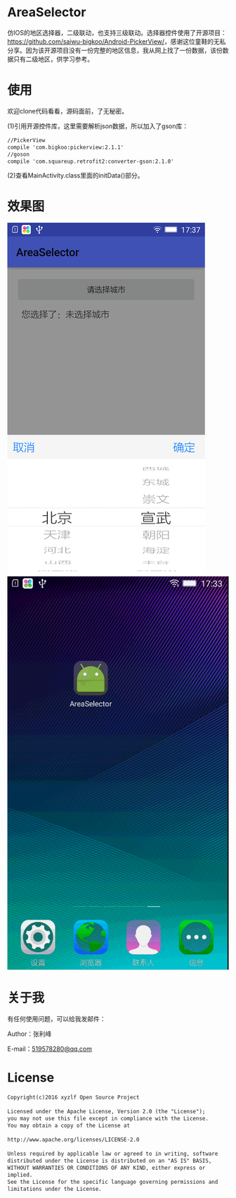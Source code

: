 # AreaSelector
仿IOS的地区选择器，二级联动，也支持三级联动。选择器控件使用了开源项目：<https://github.com/saiwu-bigkoo/Android-PickerView/>，感谢这位童鞋的无私分享。因为该开源项目没有一份完整的地区信息，我从网上找了一份数据，该份数据只有二级地区，供学习参考。

# 使用

欢迎clone代码看看，源码面前，了无秘密。

(1)引用开源控件库，这里需要解析json数据，所以加入了gson库：  

	//PickerView
    compile 'com.bigkoo:pickerview:2.1.1'
    //goson
    compile 'com.squareup.retrofit2:converter-gson:2.1.0'
	
(2)查看MainActivity.class里面的initData()部分。

# 效果图
<img src="area.png"/>

<img src="area.gif"/>

# 关于我
有任何使用问题，可以给我发邮件：

Author：张利峰

E-mail：519578280@qq.com

# License

    Copyright(c)2016 xyzlf Open Source Project
    
    Licensed under the Apache License, Version 2.0 (the "License");
    you may not use this file except in compliance with the License.
    You may obtain a copy of the License at
    
    http://www.apache.org/licenses/LICENSE-2.0
    
    Unless required by applicable law or agreed to in writing, software
    distributed under the License is distributed on an "AS IS" BASIS,
    WITHOUT WARRANTIES OR CONDITIONS OF ANY KIND, either express or implied.
    See the License for the specific language governing permissions and
    limitations under the License.
